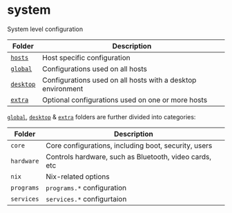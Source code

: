 # system

System level configuration

| Folder               | Description                                                 |
| -------------------- | ----------------------------------------------------------- |
| [`hosts`](hosts)     | Host specific configuration                                 |
| [`global`](global)   | Configurations used on all hosts                            |
| [`desktop`](desktop) | Configurations used on all hosts with a desktop environment |
| [`extra`](extra)     | Optional configurations used on one or more hosts           |

[`global`](global), [`desktop`](desktop) & [`extra`](extra) folders are further divided into categories:

| Folder        | Description                                            |
| ------------- | ------------------------------------------------------ |
| `core`        | Core configurations, including boot, security, users   |
| `hardware`    | Controls hardware, such as Bluetooth, video cards, etc |
| `nix`         | Nix-related options                                    |
| `programs`    | `programs.*` configuration                             |
| `services`    | `services.*` configurtaion                             |